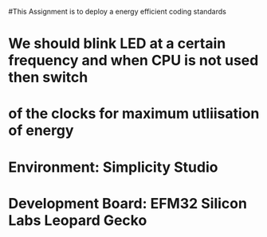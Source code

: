 #This Assignment is to deploy a energy efficient coding standards

# We should blink LED at a certain frequency and when CPU is not used then switch 
# of the clocks for maximum utliisation of energy

# Environment: Simplicity Studio
# Development Board: EFM32 Silicon Labs Leopard Gecko
